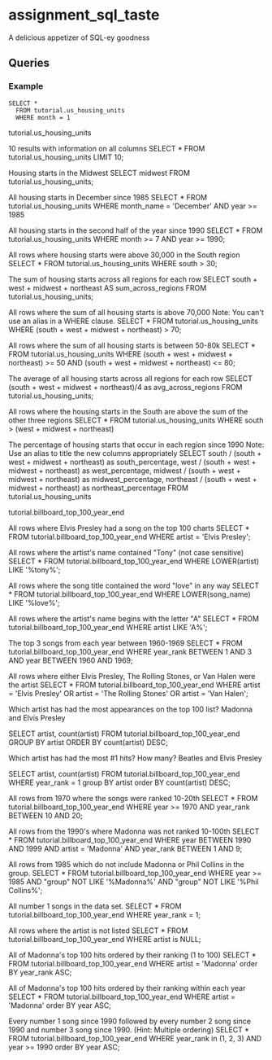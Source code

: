 # assignment_sql_taste
A delicious appetizer of SQL-ey goodness


## Queries

### Example

```
SELECT *
  FROM tutorial.us_housing_units
  WHERE month = 1
```

tutorial.us_housing_units

10 results with information on all columns
SELECT *
  FROM tutorial.us_housing_units
  LIMIT 10;

Housing starts in the Midwest
SELECT midwest
  FROM tutorial.us_housing_units;

All housing starts in December since 1985
SELECT *
  FROM tutorial.us_housing_units
  WHERE month_name = 'December'
  AND year >= 1985

All housing starts in the second half of the year since 1990
SELECT *
  FROM tutorial.us_housing_units
  WHERE month >= 7
  AND year >= 1990;

All rows where housing starts were above 30,000 in the South region
SELECT *
  FROM tutorial.us_housing_units
  WHERE south > 30;

The sum of housing starts across all regions for each row
SELECT south + west + midwest + northeast AS sum_across_regions
  FROM tutorial.us_housing_units;

All rows where the sum of all housing starts is above 70,000 Note: You can't use an alias in a WHERE clause.
SELECT *
  FROM tutorial.us_housing_units
  WHERE (south + west + midwest + northeast) > 70;

All rows where the sum of all housing starts is between 50-80k
SELECT *
  FROM tutorial.us_housing_units
  WHERE (south + west + midwest + northeast) >= 50
  AND (south + west + midwest + northeast) <= 80;

The average of all housing starts across all regions for each row
SELECT (south + west + midwest + northeast)/4 as avg_across_regions
  FROM tutorial.us_housing_units;

All rows where the housing starts in the South are above the sum of the other three regions
SELECT *
  FROM tutorial.us_housing_units
  WHERE south > (west + midwest + northeast)

The percentage of housing starts that occur in each region since 1990 Note: Use an alias to title the new columns appropriately
SELECT
  south / (south + west + midwest + northeast) as south_percentage,
  west / (south + west + midwest + northeast) as west_percentage,
  midwest / (south + west + midwest + northeast) as midwest_percentage,
  northeast / (south + west + midwest + northeast) as northeast_percentage
  FROM tutorial.us_housing_units





tutorial.billboard_top_100_year_end

All rows where Elvis Presley had a song on the top 100 charts
SELECT *
  FROM tutorial.billboard_top_100_year_end
  WHERE artist = 'Elvis Presley';

All rows where the artist's name contained "Tony" (not case sensitive)
SELECT *
  FROM tutorial.billboard_top_100_year_end
  WHERE LOWER(artist) LIKE '%tony%';

All rows where the song title contained the word "love" in any way
SELECT *
  FROM tutorial.billboard_top_100_year_end
  WHERE LOWER(song_name) LIKE '%love%';

All rows where the artist's name begins with the letter "A"
SELECT *
  FROM tutorial.billboard_top_100_year_end
  WHERE artist LIKE 'A%';

The top 3 songs from each year between 1960-1969
SELECT *
  FROM tutorial.billboard_top_100_year_end
  WHERE year_rank BETWEEN 1 AND 3
  AND year BETWEEN 1960 AND 1969;

All rows where either Elvis Presley, The Rolling Stones, or Van Halen were the artist
SELECT *
  FROM tutorial.billboard_top_100_year_end
  WHERE artist = 'Elvis Presley' OR
        artist = 'The Rolling Stones' OR
        artist = 'Van Halen';

Which artist has had the most appearances on the top 100 list?
Madonna and Elvis Presley

SELECT artist, count(artist)
  FROM tutorial.billboard_top_100_year_end
  GROUP BY artist
  ORDER BY count(artist) DESC;

Which artist has had the most #1 hits? How many?
Beatles and Elvis Presley

SELECT artist, count(artist)
  FROM tutorial.billboard_top_100_year_end
  WHERE year_rank = 1
  group BY artist
  order BY count(artist) DESC;

All rows from 1970 where the songs were ranked 10-20th
SELECT *
  FROM tutorial.billboard_top_100_year_end
  WHERE year >= 1970
  AND year_rank BETWEEN 10 AND 20;

All rows from the 1990's where Madonna was not ranked 10-100th
SELECT *
  FROM tutorial.billboard_top_100_year_end
  WHERE year BETWEEN 1990 AND 1999
  AND artist = 'Madonna'
  AND year_rank BETWEEN 1 AND 9;

All rows from 1985 which do not include Madonna or Phil Collins in the group.
SELECT *
  FROM tutorial.billboard_top_100_year_end
  WHERE year >= 1985
  AND "group" NOT LIKE '%Madonna%'
  AND "group" NOT LIKE '%Phil Collins%';

All number 1 songs in the data set.
SELECT *
  FROM tutorial.billboard_top_100_year_end
  WHERE year_rank = 1;

All rows where the artist is not listed
SELECT *
  FROM tutorial.billboard_top_100_year_end
  WHERE artist is NULL;

All of Madonna's top 100 hits ordered by their ranking (1 to 100)
SELECT *
  FROM tutorial.billboard_top_100_year_end
  WHERE artist = 'Madonna'
  order BY year_rank ASC;

All of Madonna's top 100 hits ordered by their ranking within each year
SELECT *
  FROM tutorial.billboard_top_100_year_end
  WHERE artist = 'Madonna'
  order BY year ASC;

Every number 1 song since 1990 followed by every number 2 song since 1990 and number 3 song since 1990. (Hint: Multiple ordering)
SELECT *
  FROM tutorial.billboard_top_100_year_end
  WHERE year_rank in (1, 2, 3)
  AND year >= 1990
  order BY year ASC;